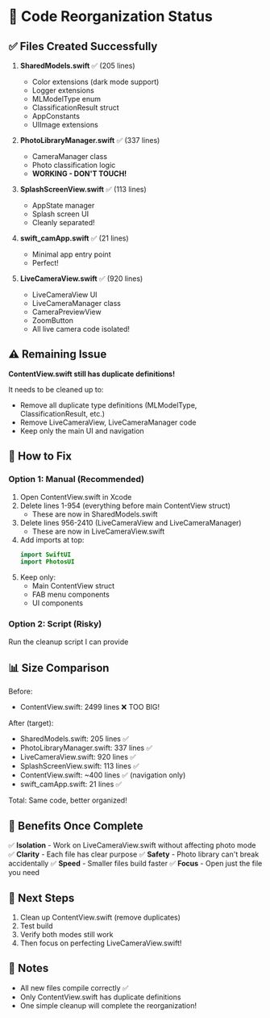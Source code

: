 # 📂 Code Reorganization Status

## ✅ Files Created Successfully

1. **SharedModels.swift** ✅ (205 lines)
   - Color extensions (dark mode support)
   - Logger extensions
   - MLModelType enum
   - ClassificationResult struct
   - AppConstants
   - UIImage extensions

2. **PhotoLibraryManager.swift** ✅ (337 lines)
   - CameraManager class
   - Photo classification logic
   - **WORKING - DON'T TOUCH!**

3. **SplashScreenView.swift** ✅ (113 lines)
   - AppState manager
   - Splash screen UI
   - Cleanly separated!

4. **swift_camApp.swift** ✅ (21 lines)
   - Minimal app entry point
   - Perfect!

5. **LiveCameraView.swift** ✅ (920 lines)
   - LiveCameraView UI
   - LiveCameraManager class
   - CameraPreviewView
   - ZoomButton
   - All live camera code isolated!

## ⚠️ Remaining Issue

**ContentView.swift still has duplicate definitions!**

It needs to be cleaned up to:
- Remove all duplicate type definitions (MLModelType, ClassificationResult, etc.)
- Remove LiveCameraView, LiveCameraManager code
- Keep only the main UI and navigation

## 🔧 How to Fix

### Option 1: Manual (Recommended)
1. Open ContentView.swift in Xcode
2. Delete lines 1-954 (everything before main ContentView struct)
   - These are now in SharedModels.swift
3. Delete lines 956-2410 (LiveCameraView and LiveCameraManager)
   - These are now in LiveCameraView.swift
4. Add imports at top:
   ```swift
   import SwiftUI
   import PhotosUI
   ```
5. Keep only:
   - Main ContentView struct
   - FAB menu components
   - UI components

### Option 2: Script (Risky)
Run the cleanup script I can provide

## 📊 Size Comparison

Before:
- ContentView.swift: 2499 lines ❌ TOO BIG!

After (target):
- SharedModels.swift: 205 lines ✅
- PhotoLibraryManager.swift: 337 lines ✅
- LiveCameraView.swift: 920 lines ✅
- SplashScreenView.swift: 113 lines ✅
- ContentView.swift: ~400 lines ✅ (navigation only)
- swift_camApp.swift: 21 lines ✅

Total: Same code, better organized!

## 🎯 Benefits Once Complete

✅ **Isolation** - Work on LiveCameraView.swift without affecting photo mode
✅ **Clarity** - Each file has clear purpose
✅ **Safety** - Photo library can't break accidentally
✅ **Speed** - Smaller files build faster
✅ **Focus** - Open just the file you need

## 🚀 Next Steps

1. Clean up ContentView.swift (remove duplicates)
2. Test build
3. Verify both modes still work
4. Then focus on perfecting LiveCameraView.swift!

## 📝 Notes

- All new files compile correctly ✅
- Only ContentView.swift has duplicate definitions
- One simple cleanup will complete the reorganization!
